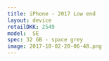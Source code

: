 ```yaml
--- 
title: iPhone - 2017 Low end
layout: device
retailDKK: 2549
model:  SE
spec: 32 GB - space grey
image: 2017-10-02-20-06-48.png
---
```


